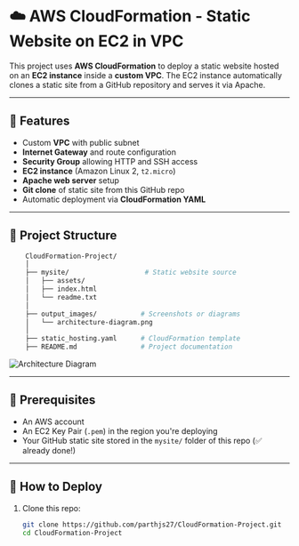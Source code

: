 # ☁️ AWS CloudFormation - Static Website on EC2 in VPC

This project uses **AWS CloudFormation** to deploy a static website hosted on an **EC2 instance** inside a **custom VPC**. The EC2 instance automatically clones a static site from a GitHub repository and serves it via Apache.

---

## 📌 Features

- Custom **VPC** with public subnet
- **Internet Gateway** and route configuration
- **Security Group** allowing HTTP and SSH access
- **EC2 instance** (Amazon Linux 2, `t2.micro`)
- **Apache web server** setup
- **Git clone** of static site from this GitHub repo
- Automatic deployment via **CloudFormation YAML**

---

## 🧱 Project Structure
```bash
    CloudFormation-Project/
    │
    ├── mysite/                   # Static website source
    │   ├── assets/
    │   ├── index.html
    │   └── readme.txt
    │
    ├── output_images/           # Screenshots or diagrams
    │   └── architecture-diagram.png
    │
    ├── static_hosting.yaml      # CloudFormation template
    ├── README.md                # Project documentation

```

![Architecture Diagram](./assets/architecture-diagram.png)

---

## 🔧 Prerequisites

- An AWS account
- An EC2 Key Pair (`.pem`) in the region you're deploying
- Your GitHub static site stored in the `mysite/` folder of this repo (✅ already done!)

---

## 🚀 How to Deploy

1. Clone this repo:
   ```bash
   git clone https://github.com/parthjs27/CloudFormation-Project.git
   cd CloudFormation-Project
